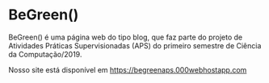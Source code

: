 # BeGreen()
BeGreen() é uma página web do tipo blog, que faz parte do projeto de Atividades Práticas Supervisionadas (APS) do primeiro semestre de Ciência da Computação/2019.

Nosso site está disponível em <https://begreenaps.000webhostapp.com>
